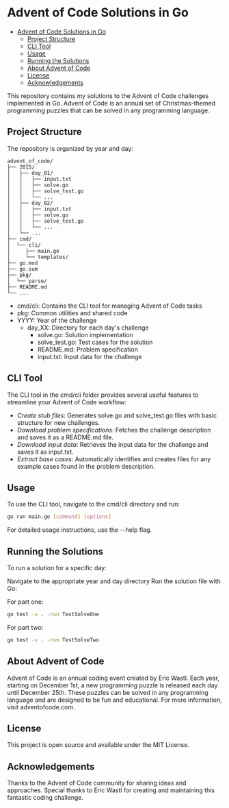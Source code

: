 # Advent of Code Solutions in Go

<!--toc:start-->
- [Advent of Code Solutions in Go](#advent-of-code-solutions-in-go)
  - [Project Structure](#project-structure)
  - [CLI Tool](#cli-tool)
  - [Usage](#usage)
  - [Running the Solutions](#running-the-solutions)
  - [About Advent of Code](#about-advent-of-code)
  - [License](#license)
  - [Acknowledgements](#acknowledgements)
<!--toc:end-->

This repository contains my solutions to the Advent of Code challenges implemented in Go. Advent of Code is an annual set of Christmas-themed programming puzzles that can be solved in any programming language.

## Project Structure

The repository is organized by year and day:

```text
advent_of_code/
├── 2015/
│   ├── day_01/
│   │   ├── input.txt
│   │   ├── solve.go
│   │   ├── solve_test.go
│   │   └── ...
│   ├── day_02/
│   │   ├── input.txt
│   │   ├── solve.go
│   │   ├── solve_test.go
│   │   └── ...
│   └── ...
├── cmd/
│  └── cli/
│     ├── main.go
│     └── templates/
├── go.mod
├── go.sum
├── pkg/
│  └── parse/
├── README.md
└── ...
```
- cmd/cli: Contains the CLI tool for managing Advent of Code tasks
- pkg: Common utilities and shared code
- YYYY: Year of the challenge
  - day_XX: Directory for each day's challenge
    - solve.go: Solution implementation
    - solve_test.go: Test cases for the solution
    - README.md: Problem specification
    - input.txt: Input data for the challenge
 
## CLI Tool

The CLI tool in the cmd/cli folder provides several useful features to streamline your Advent of Code workflow:

- *Create stub files*: Generates solve.go and solve_test.go files with basic structure for new challenges.
- *Download problem specifications*: Fetches the challenge description and saves it as a README.md file.
- *Download input data*: Retrieves the input data for the challenge and saves it as input.txt.
- *Extract base cases*: Automatically identifies and creates files for any example cases found in the problem description.

## Usage

To use the CLI tool, navigate to the cmd/cli directory and run:

```bash
go run main.go [command] [options]
```

For detailed usage instructions, use the --help flag.

## Running the Solutions

To run a solution for a specific day:

Navigate to the appropriate year and day directory
Run the solution file with Go:

For part one:

```bash
go test -v . -run TestSolveOne
```
For part two:

```bash
go test -v . -run TestSolveTwo
```

## About Advent of Code

Advent of Code is an annual coding event created by Eric Wastl. Each year, starting on December 1st, a new programming puzzle is released each day until December 25th. These puzzles can be solved in any programming language and are designed to be fun and educational. For more information, visit adventofcode.com.
 
## License

This project is open source and available under the MIT License.

## Acknowledgements

Thanks to the Advent of Code community for sharing ideas and approaches. Special thanks to Eric Wastl for creating and maintaining this fantastic coding challenge.
